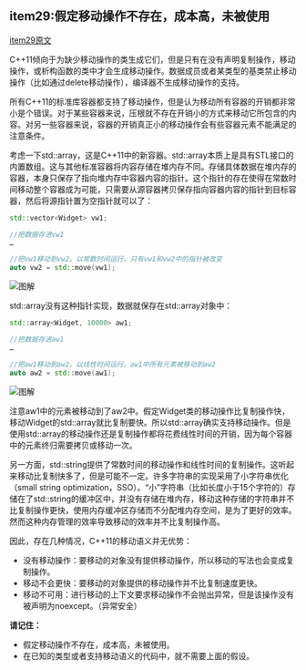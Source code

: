 ## item29:假定移动操作不存在，成本高，未被使用

[item29原文](https://cntransgroup.github.io/EffectiveModernCppChinese/5.RRefMovSemPerfForw/item29.html)

C++11倾向于为缺少移动操作的类生成它们，但是只有在没有声明复制操作，移动操作，或析构函数的类中才会生成移动操作。数据成员或者某类型的基类禁止移动操作（比如通过delete移动操作），编译器不生成移动操作的支持。

所有C++11的标准库容器都支持了移动操作，但是认为移动所有容器的开销都非常小是个错误。对于某些容器来说，压根就不存在开销小的方式来移动它所包含的内容。对另一些容器来说，容器的开销真正小的移动操作会有些容器元素不能满足的注意条件。

考虑一下std::array，这是C++11中的新容器。std::array本质上是具有STL接口的内置数组。这与其他标准容器将内容存储在堆内存不同。存储具体数据在堆内存的容器，本身只保存了指向堆内存中容器内容的指针。这个指针的存在使得在常数时间移动整个容器成为可能，只需要从源容器拷贝保存指向容器内容的指针到目标容器，然后将源指针置为空指针就可以了：
```C++
std::vector<Widget> vw1;

//把数据存进vw1
…

//把vw1移动到vw2。以常数时间运行。只有vw1和vw2中的指针被改变
auto vw2 = std::move(vw1);
```
![图解](https://cntransgroup.github.io/EffectiveModernCppChinese/5.RRefMovSemPerfForw/media/item29_fig1.png)

std::array没有这种指针实现，数据就保存在std::array对象中：
```C++
std::array<Widget, 10000> aw1;

//把数据存进aw1
…

//把aw1移动到aw2。以线性时间运行。aw1中所有元素被移动到aw2
auto aw2 = std::move(aw1);
```

![图解](https://cntransgroup.github.io/EffectiveModernCppChinese/5.RRefMovSemPerfForw/media/item29_fig2.png)

注意aw1中的元素被移动到了aw2中。假定Widget类的移动操作比复制操作快，移动Widget的std::array就比复制要快。所以std::array确实支持移动操作。但是使用std::array的移动操作还是复制操作都将花费线性时间的开销，因为每个容器中的元素终归需要拷贝或移动一次。

另一方面，std::string提供了常数时间的移动操作和线性时间的复制操作。这听起来移动比复制快多了，但是可能不一定。许多字符串的实现采用了小字符串优化（small string optimization，SSO）。“小”字符串（比如长度小于15个字符的）存储在了std::string的缓冲区中，并没有存储在堆内存，移动这种存储的字符串并不比复制操作更快，使用内存缓冲区存储而不分配堆内存空间，是为了更好的效率。然而这种内存管理的效率导致移动的效率并不比复制操作高。

因此，存在几种情况，C++11的移动语义并无优势：
* 没有移动操作：要移动的对象没有提供移动操作，所以移动的写法也会变成复制操作。
* 移动不会更快：要移动的对象提供的移动操作并不比复制速度更快。
* 移动不可用：进行移动的上下文要求移动操作不会抛出异常，但是该操作没有被声明为noexcept。（异常安全）

**请记住：**
* 假定移动操作不存在，成本高，未被使用。
* 在已知的类型或者支持移动语义的代码中，就不需要上面的假设。
